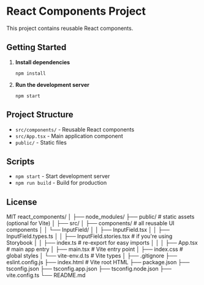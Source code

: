 # React Components Project

This project contains reusable React components.

## Getting Started

1. **Install dependencies**

   ```
   npm install
   ```

2. **Run the development server**
   ```
   npm start
   ```

## Project Structure

- `src/components/` - Reusable React components
- `src/App.tsx` - Main application component
- `public/` - Static files

## Scripts

- `npm start` - Start development server
- `npm run build` - Build for production

## License

MIT
react_components/
│
├── node_modules/
├── public/ # static assets (optional for Vite)
│
├── src/
│ ├── components/ # all reusable UI components
│ │ └── InputField/
│ │ ├── InputField.tsx
│ │ ├── InputField.types.ts
│ │ ├── InputField.stories.tsx # if you're using Storybook
│ │ ├── index.ts # re-export for easy imports
│ │
│ ├── App.tsx # main app entry
│ ├── main.tsx # Vite entry point
│ ├── index.css # global styles
│ └── vite-env.d.ts # Vite types
│
├── .gitignore
├── eslint.config.js
├── index.html # Vite root HTML
├── package.json
├── tsconfig.json
├── tsconfig.app.json
├── tsconfig.node.json
├── vite.config.ts
└── README.md
